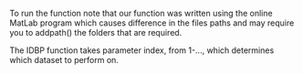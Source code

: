 To run the function note that our function was written using the online MatLab program which causes difference in the files paths and may require you to addpath() the folders that are required.

The IDBP function takes parameter index, from 1-..., which determines which dataset to perform on.